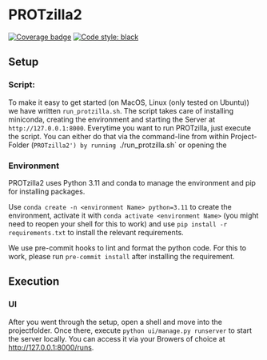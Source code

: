 # PROTzilla2
[![Coverage badge](https://github.com/antonneubauer/PROTzilla2/raw/python-coverage-comment-action-data/badge.svg)](https://github.com/antonneubauer/PROTzilla2/tree/python-coverage-comment-action-data)  [![Code style: black](https://img.shields.io/badge/code%20style-black-000000.svg)](https://github.com/psf/black)



## Setup

### Script:

To make it easy to get started (on MacOS, Linux (only tested on Ubuntu)) we have written `run_protzilla.sh`. The script takes care of installing miniconda, creating the environment and starting the Server at  `http://127.0.0.1:8000`. Everytime you want to run PROTzilla, just execute the script. You can either do that via the command-line from within Project-Folder (`PROTzilla2') by running `./run_protzilla.sh` or opening the


### Environment

PROTzilla2 uses Python 3.11 and conda to manage the environment and pip for installing packages.

Use `conda create -n <environment Name> python=3.11` to create the environment, activate it with `conda activate <environment Name>` (you might need to reopen your shell for this to work) and use `pip install -r requirements.txt` to install the relevant requirements.

We use pre-commit hooks to lint and format the python code. For this to work, please run `pre-commit install` after installing the requirement.


## Execution

### UI

After you went through the setup, open a shell and move into the projectfolder. Once there, execute `python ui/manage.py runserver` to start the server locally. You can access it via your Browers of choice at  http://127.0.0.1:8000/runs.
